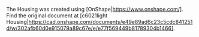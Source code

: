 The Housing was created using [OnShape|https://www.onshape.com/].
Find the original document at [c6021light Housing|https://cad.onshape.com/documents/e49e89ad6c23c5cdc841251d/w/302afb60d0e915079a89c67e/e/e77f569449b81789304b1466].